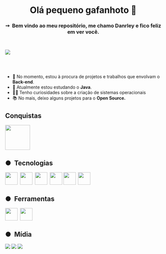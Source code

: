 

<!--guanabara references-->          

<h1 align="center">Olá pequeno gafanhoto 🖖</h1>

<h3 align="center">➙&nbsp;&nbsp;Bem vindo ao meu repositório, me chamo Danrley e fico feliz em ver você.</h3>

<br>

<p>
    <a href="https://github.com/anuraghazra/github-readme-stats"><img src = "https://github-readme-stats.vercel.app/api/top-langs/?username=dynmopi&layout=compact&theme=dark" align="center"></a>
</p>


<br>
<br>
<ul>
    <li>
        🔭 No momento, estou à procura de projetos e trabalhos que envolvam o <strong>Back-end</strong>.
    </li>
    <li>
        🌱 Atualmente estou estudando o <strong>Java</strong>.
    </li>
    <li>
        🧑‍💻 Tenho curiosidades sobre a criação de sistemas operacionais
    </li>
    <li>
        📚 No mais, deixo alguns projetos para o <strong>Open Source.</strong>
    </li>
</ul>

<h2>Conquistas</h2>
<img src = "https://github.com/user-attachments/assets/97e5fd63-2f16-4516-9561-43eb0ee8dbe6" height="80px">

<h2>●&nbsp;&nbsp;Tecnologias</h2>


<a href="https://developer.mozilla.org/pt-BR/docs/Web/JavaScript"><img src="https://cdn.jsdelivr.net/gh/devicons/devicon@latest/icons/javascript/javascript-original.svg" height="40px" /></a>&nbsp;
<a href="https://developer.mozilla.org/pt-BR/docs/Web/HTML"><img src="https://cdn.jsdelivr.net/gh/devicons/devicon@latest/icons/html5/html5-original.svg" height="40px"/></a>&nbsp;
<a href="https://developer.mozilla.org/pt-BR/docs/Web/CSS"><img src="https://cdn.jsdelivr.net/gh/devicons/devicon@latest/icons/css3/css3-original.svg" height="40px" /></a>&nbsp;
<a href ="https://www.java.com/en/"><img src="https://cdn.jsdelivr.net/gh/devicons/devicon@latest/icons/java/java-original.svg" height="40px"/></a>
<a href="https://www.linux.org/"><img src="https://cdn.jsdelivr.net/gh/devicons/devicon@latest/icons/linux/linux-original.svg" height="40px"/></a>&nbsp;
<a href="https://www.debian.org/"><img src="https://cdn.jsdelivr.net/gh/devicons/devicon@latest/icons/debian/debian-original.svg" height="40px"/></a>&nbsp;


<h2>●&nbsp;&nbsp;Ferramentas</h2>
<a href="https://www.figma.com/"><img src="https://cdn.jsdelivr.net/gh/devicons/devicon@latest/icons/figma/figma-original.svg" height="40px"/></a>&nbsp;
<a href="https://inkscape.org/"><img src="https://cdn.jsdelivr.net/gh/devicons/devicon@latest/icons/inkscape/inkscape-original.svg" height ="40px"/></a>&nbsp;


<h2>●&nbsp;&nbsp;Mídia</h2>

<a href="https://www.youtube.com/channel/UCNuWW5cWPvGkBQ1U6403bvA"><img src="https://img.shields.io/badge/YouTube-FF0000?style=for-the-badge&logo=youtube&logoColor=white"></img></a>
<a href = "mailto:contato.devdan@gmail.com"><img src="https://img.shields.io/badge/Gmail-D14836?style=for-the-badge&logo=gmail&logoColor=white"></a></img><!--<a href="https://www.instagram.com/dev.danrley/"><img src="https://img.shields.io/badge/Instagram-E4405F?style=for-the-badge&logo=instagram&logoColor=white"></a></img> -->
<a href="https://www.linkedin.com/in/danrley-maranhão">
<img src="https://img.shields.io/badge/LinkedIn-0077B5?style=for-the-badge&logo=linkedin&logoColor=white"></img>
</a>

<!--futuramente: <a href="#"><img src="https://img.shields.io/badge/Discord-7289DA?style=for-the-badge&logo=discord&logoColor=white"></img></a>-->


          
          
          
          

        
          
